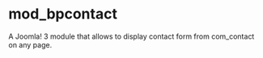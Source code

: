 # mod_bpcontact
A Joomla! 3 module that allows to display contact form from com_contact on any page.
